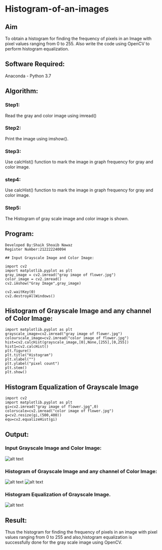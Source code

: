 # Histogram-of-an-images
## Aim
To obtain a histogram for finding the frequency of pixels in an Image with pixel values ranging from 0 to 255. Also write the code using OpenCV to perform histogram equalization.

## Software Required:
Anaconda - Python 3.7

## Algorithm:
### Step1:
Read the gray and color image using imread()

### Step2:
Print the image using imshow().



### Step3:
Use calcHist() function to mark the image in graph frequency for gray and color image.

### step4:
Use calcHist() function to mark the image in graph frequency for gray and color image.

### Step5:
The Histogram of gray scale image and color image is shown.


## Program:
```
Developed By:Shaik Shoaib Nawaz
Register Number:212222240094 

## Input Grayscale Image and Color Image:

import cv2
import matplotlib.pyplot as plt
gray_image = cv2.imread("gray image of flower.jpg")
color_image = cv2.imread()
cv2.imshow("Gray Image",gray_image)

cv2.waitKey(0)
cv2.destroyAllWindows()
```

##  Histogram of Grayscale Image and any channel of Color Image:
```
import matplotlib.pyplot as plt 
grayscale_image=cv2.imread("gray image of flower.jpg")
colourscale_image=cv2.imread("color image of flower.jpg")
hist=cv2.calcHist(grayscale_image,[0],None,[255],[0,255])
hist1=cv2.calcHist()
plt.figure()
plt.title("Histogram")
plt.xlabel("")
plt.ylabel("pixel count")
plt.stem()
plt.show()
```
## Histogram Equalization of Grayscale Image
```
import cv2
import matplotlib.pyplot as plt 
gi=cv2.imread("gray image of flower.jpg",0)
colorscale=cv2.imread("color image of flower.jpg")
g=cv2.resize(gi,(500,400))
equ=cv2.equalizeHist(gi)
```
## Output:
### Input Grayscale Image and Color Image:
![alt text](image.png)


### Histogram of Grayscale Image and any channel of Color Image:
![alt text](image-1.png)
![alt text](image-2.png)



### Histogram Equalization of Grayscale Image.
![alt text](image-3.png)

  

## Result: 
Thus the histogram for finding the frequency of pixels in an image with pixel values ranging from 0 to 255 and also,histogram equalization is successfully done for the gray scale image using OpenCV.
